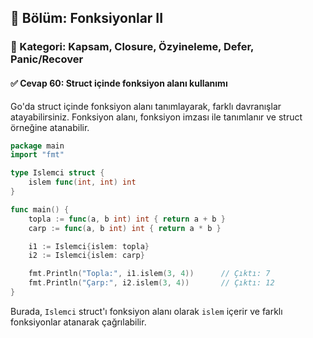 ## 📘 Bölüm: Fonksiyonlar II  
### 🔹 Kategori: Kapsam, Closure, Özyineleme, Defer, Panic/Recover  
#### ✅ Cevap 60: Struct içinde fonksiyon alanı kullanımı

Go'da struct içinde fonksiyon alanı tanımlayarak, farklı davranışlar atayabilirsiniz. Fonksiyon alanı, fonksiyon imzası ile tanımlanır ve struct örneğine atanabilir.

```go
package main
import "fmt"

type Islemci struct {
    islem func(int, int) int
}

func main() {
    topla := func(a, b int) int { return a + b }
    carp := func(a, b int) int { return a * b }

    i1 := Islemci{islem: topla}
    i2 := Islemci{islem: carp}

    fmt.Println("Topla:", i1.islem(3, 4))      // Çıktı: 7
    fmt.Println("Çarp:", i2.islem(3, 4))       // Çıktı: 12
}
```

Burada, `Islemci` struct'ı fonksiyon alanı olarak `islem` içerir ve farklı fonksiyonlar atanarak çağrılabilir.
